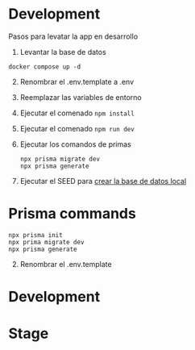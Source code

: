 # Development
Pasos para levatar la app en desarrollo

1. Levantar la base de datos
````
docker compose up -d
````

2. Renombrar el .env.template a .env
3. Reemplazar las variables de entorno
4. Ejecutar el comenado ``` npm install ```
5. Ejecutar el comenado ``` npm run dev ```
6. Ejecutar los comandos de primas
     ```
    npx prisma migrate dev
    npx prisma generate
     ```

6. Ejecutar el SEED para [crear la base de datos  local](localhost:3000/api/seed)


# Prisma commands
````
npx prisma init
npx prima migrate dev
npx prisma generate
````
2. Renombrar el .env.template



# Development

# Stage


